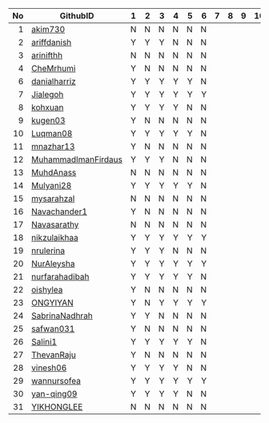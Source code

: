 
| No | GithubID | 1 | 2 | 3 | 4 | 5 | 6 | 7 | 8 | 9 | 10 |
| -----: | ----- | :------: | :------: | ------:|------:|------:| ------:|------:|------:|------:| ------:|
| 1 | [akim730](https://github.com/akim730) |N|N|N|N|N|N|
| 2 | [ariffdanish](https://github.com/ariffdanish) |Y|Y|Y|N|N|N|
| 3 | [arinifthh](https://github.com/arinifthh) |N|N|N|N|N|N|
| 4 | [CheMrhumi](https://github.com/CheMrhumi) |Y|N|N|N|N|N|
| 6 | [danialharriz](https://github.com/danialharriz)  |Y|Y|Y|Y|Y|N|
| 7 | [Jialegoh](https://github.com/Jialegoh)  |Y|Y|Y|Y|Y|Y|
| 8 | [kohxuan](https://github.com/kohxuan)  |Y|Y|Y|Y|N|N|
| 9 | [kugen03](https://github.com/kugen03)  |Y|N|N|N|N|N|
| 10 | [Luqman08](https://github.com/Luqman08)  |Y|Y|Y|Y|Y|N|
| 11 | [mnazhar13](https://github.com/mnazhar13)  |Y|N|N|N|N|N|
| 12 | [MuhammadImanFirdaus](https://github.com/MuhammadImanFirdaus)  |Y|Y|Y|N|N|N|
| 13 | [MuhdAnass](https://github.com/MuhdAnass)  |N|N|N|N|N|N|
| 14 | [Mulyani28](https://github.com/Mulyani28)  |Y|Y|Y|Y|Y|N|
| 15 | [mysarahzal](https://github.com/mysarahzal)  |N|N|N|N|N|N|
| 16 | [Navachander1](https://github.com/Navachander1) |Y|N|N|N|N|N|
| 17 | [Navasarathy](https://github.com/Navasarathy)  |N|N|N|N|N|N|
| 18 | [nikzulaikhaa](https://github.com/nikzulaikhaa)  |Y|Y|Y|Y|Y|Y|
| 19 | [nrulerina](https://github.com/nrulerina)  |Y|Y|Y|N|N|N|
| 20 | [NurAleysha](https://github.com/NurAleysha)  |Y|Y|Y|Y|Y|Y|
| 21 | [nurfarahadibah](https://github.com/nurfarahadibah)  |Y|Y|Y|Y|Y|N|
| 22 | [oishylea](https://github.com/oishylea)  | Y|N|N|N|N|N|
| 23 | [ONGYIYAN](https://github.com/ONGYIYAN)  |Y|N|Y|Y|Y|Y|
| 24 | [SabrinaNadhrah](https://github.com/SabrinaNadhrah)  |Y|Y|N|N|N|N|
| 25 | [safwan031](https://github.com/safwan031)  |Y|N|N|N|N|N|
| 26 | [Salini1](https://github.com/Salini1)  |Y|Y|Y|Y|Y|N|
| 27 | [ThevanRaju](https://github.com/ThevanRaju)  |Y|N|N|N|N|N|
| 28 | [vinesh06](https://github.com/vinesh06)  |Y|Y|Y|Y|N|N|
| 29 | [wannursofea](https://github.com/wannursofea)  |Y|Y|Y|Y|Y|Y|
| 30 | [yan-qing09](https://github.com/yan-qing09)  |Y|Y|Y|Y|N|N|
| 31 | [YIKHONGLEE](https://github.com/YIKHONGLEE)  |N|N|N|N|N|N|
